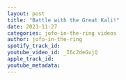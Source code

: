 ```yaml
---
layout: post
title: "Battle with the Great Kali!"
date: 2023-11-27
categories: jofo-in-the-ring videos
author: jofo-in-the-ring
spotify_track_id: 
youtube_video_id: _I6c2deGvjQ
apple_track_id: 
youtube_metadata: 
---
```

